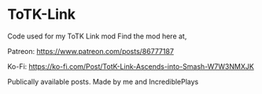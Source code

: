 # ToTK-Link
Code used for my ToTK Link mod
Find the mod here at,

Patreon: https://www.patreon.com/posts/86777187

Ko-Fi: https://ko-fi.com/Post/TotK-Link-Ascends-into-Smash-W7W3NMXJK

Publically available posts. Made by me and IncrediblePlays

